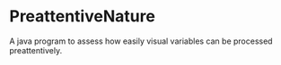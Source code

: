 # PreattentiveNature
A java program to assess how easily visual variables can be processed preattentively.
